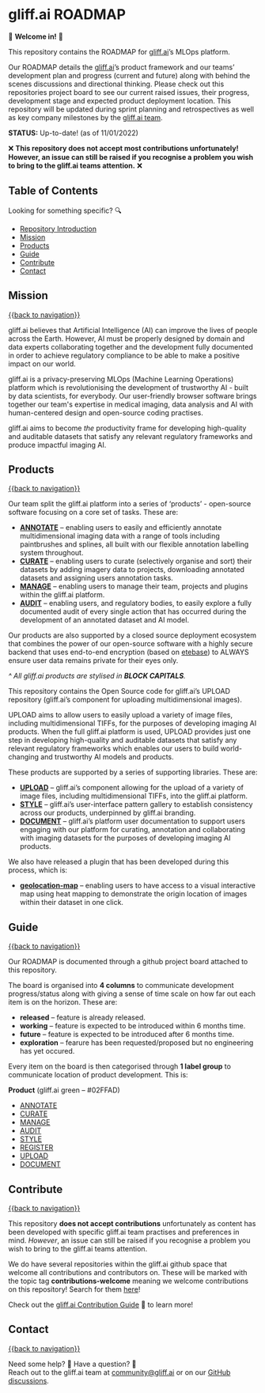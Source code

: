 # gliff.ai ROADMAP

👋 **Welcome in!** 👋

This repository contains the ROADMAP for [gliff.ai](https://gliff.ai)’s MLOps platform.

Our ROADMAP details the [gliff.ai](https://gliff.ai)’s product framework and our teams’ development plan and progress (current and future) along with behind the scenes discussions and directional thinking. Please check out this repositories project board to see our current raised issues, their progress, development stage and expected product deployment location. This repository will be updated during sprint planning and retrospectives as well as key company milestones by the [gliff.ai team](https://gliff.ai/about/). 

**STATUS:** Up-to-date! (as of 11/01/2022)

❌ **This repository does not accept most contributions unfortunately! However, an issue can still be raised if you recognise a problem you wish to bring to the gliff.ai teams attention.** ❌

## Table of Contents

Looking for something specific? 🔍

- [Repository Introduction](#gliffai-roadmap)
- [Mission](#demo-preview)
- [Products](#table-of-contents)
- [Guide](#installation)
- [Contribute](#contribute)
- [Contact](#contact)

## Mission

[{{back to navigation}}](#table-of-contents)

gliff.ai believes that Artificial Intelligence (AI) can improve the lives of people across the Earth. However, AI must be properly designed by domain and data experts collaborating together and the development fully documented in order to achieve regulatory compliance to be able to make a positive impact on our world.

gliff.ai is a privacy-preserving MLOps (Machine Learning Operations) platform which is revolutionising the development of trustworthy AI - built by data scientists, for everybody. Our user-friendly browser software brings together our team's expertise in medical imaging, data analysis and AI with human-centered design and open-source coding practises.

gliff.ai aims to become _the_ productivity frame for developing high-quality and auditable datasets that satisfy any relevant regulatory frameworks and produce impactful imaging AI.

## Products

[{{back to navigation}}](#table-of-contents)

Our team split the gliff.ai platform into a series of ‘products’ - open-source software focusing on a core set of tasks. These are:

- [**ANNOTATE**](https://github.com/gliff-ai/annotate) – enabling users to easily and efficiently annotate multidimensional imaging data with a range of tools including paintbrushes and splines, all built with our flexible annotation labelling system throughout.
- [**CURATE**](https://github.com/gliff-ai/curate) – enabling users to curate (selectively organise and sort) their datasets by adding imagery data to projects, downloading annotated datasets and assigning users annotation tasks.
- [**MANAGE**](https://github.com/gliff-ai/manage) – enabling users to manage their team, projects and plugins within the gliff.ai platform.
- [**AUDIT**](https://github.com/gliff-ai/audit) – enabling users, and regulatory bodies, to easily explore a fully documented audit of every single action that has occurred during the development of an annotated dataset and AI model.

Our products are also supported by a closed source deployment ecosystem that combines the power of our open-source software with a highly secure backend that uses end-to-end encryption (based on [etebase](https://www.etebase.com)) to ALWAYS ensure user data remains private for their eyes only. 

_^ All gliff.ai products are stylised in **BLOCK CAPITALS**._

This repository contains the Open Source code for gliff.ai’s UPLOAD repository (gliff.ai’s component for uploading multidimensional images). 

UPLOAD aims to allow users to easily upload a variety of image files, including multidimensional TIFFs, for the purposes of developing imaging AI products. When the full gliff.ai platform is used, UPLOAD provides just one step in developing high-quality and auditable datasets that satisfy any relevant regulatory frameworks which enables our users to build world-changing and trustworthy AI models and products. 

These products are supported by a series of supporting libraries. These are:

- [**UPLOAD**](https://github.com/gliff-ai/upload) – gliff.ai’s component allowing for the upload of a variety of image files, including multidimensional TIFFs, into the gliff.ai platform.
- [**STYLE**](https://github.com/gliff-ai/style) – gliff.ai’s user-interface pattern gallery to establish consistency across our products, underpinned by gliff.ai branding.
- [**DOCUMENT**](https://github.com/gliff-ai/document) – gliff.ai’s platform user documentation to support users engaging with our platform for curating, annotation and collaborating with imaging datasets for the purposes of developing imaging AI products.

We also have released a plugin that has been developed during this process, which is:

- [**geolocation-map**](https://github.com/gliff-ai/geolocation-map) – enabling users to have access to a visual interactive map using heat mapping to demonstrate the origin location of images within their dataset in one click. 

## Guide

[{{back to navigation}}](#table-of-contents)

Our ROADMAP is documented through a github project board attached to this repository.

The board is organised into **4 columns** to communicate development progress/status along with giving a sense of time scale on how far out each item is on the horizon. These are:

- **released** – feature is already released.
- **working** – feature is expected to be introduced within 6 months time.
- **future** – feature is expected to be introduced after 6 months time.
- **exploration** – fearure has been requested/proposed but no engineering has yet occured.

Every item on the board is then categorised through **1 label group** to communicate location of product development. This is:

**Product**  (gliff.ai green – #02FFAD)
- [ANNOTATE](https://github.com/search?q=user%3Agliff-ai+repo%3Aroadmap+label%3AANNNOTATE+is%3Aopen++repo%3Aroadmap&type=Repositories&ref=advsearch&l=&l=)
- [CURATE](https://github.com/search?q=user%3Agliff-ai+repo%3Aroadmap+label%3ACURATE+is%3Aopen++repo%3Aroadmap&type=Repositories&ref=advsearch&l=&l=)
- [MANAGE](https://github.com/search?q=user%3Agliff-ai+repo%3Aroadmap+label%3MANAGE+is%3Aopen++repo%3Aroadmap&type=Repositories&ref=advsearch&l=&l=)
- [AUDIT](https://github.com/search?q=user%3Agliff-ai+repo%3Aroadmap+label%3AAUDIT+is%3Aopen++repo%3Aroadmap&type=Repositories&ref=advsearch&l=&l=)
- [STYLE](https://github.com/search?q=user%3Agliff-ai+repo%3Aroadmap+label%3ASTYLE+is%3Aopen++repo%3Aroadmap&type=Repositories&ref=advsearch&l=&l=)
- [REGISTER](https://github.com/search?q=user%3Agliff-ai+repo%3Aroadmap+label%3AREGISTER+is%3Aopen++repo%3Aroadmap&type=Repositories&ref=advsearch&l=&l=)
- [UPLOAD](https://github.com/search?q=user%3Agliff-ai+repo%3Aroadmap+label%3AUPLOAD+is%3Aopen++repo%3Aroadmap&type=Repositories&ref=advsearch&l=&l=)
- [DOCUMENT](https://github.com/search?q=user%3Agliff-ai+repo%3Aroadmap+label%3ADOCUMENT+is%3Aopen++repo%3Aroadmap&type=Repositories&ref=advsearch&l=&l=)

## Contribute

[{{back to navigation}}](#table-of-contents)

This repository **does not accept contributions** unfortunately as content has been developed with specific gliff.ai team practises and preferences in mind. _However_, an issue can still be raised if you recognise a problem you wish to bring to the gliff.ai teams attention.

We do have several repositories within the gliff.ai github space that  welcome all contributions and contributors on. These will be marked with the topic tag **contributions-welcome** meaning we welcome contributions on this repository! Search for them [here](https://github.com/search?q=topic%3Acontributors-welcome+org%3Agliff-ai&type=Repositories)!

Check out the [gliff.ai Contribution Guide](https://github.com/gliff-ai/.github/blob/main/CONTRIBUTING.md) 👋 to learn more!

## Contact

[{{back to navigation}}](#table-of-contents)

Need some help? 🤔 Have a question? 🧠 \
Reach out to the gliff.ai team at [community@gliff.ai](mailto:community@gliff.ai?subject=[GitHub]) or on our [GitHub discussions](https://github.com/gliff-ai/roadmap/discussions/landing).
